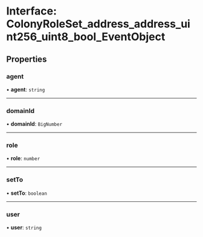 # Interface: ColonyRoleSet\_address\_address\_uint256\_uint8\_bool\_EventObject

## Properties

### agent

• **agent**: `string`

___

### domainId

• **domainId**: `BigNumber`

___

### role

• **role**: `number`

___

### setTo

• **setTo**: `boolean`

___

### user

• **user**: `string`
